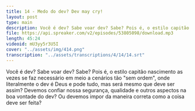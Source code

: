 ```yaml
---
title: 14 - Medo do dev? Dev may cry!
layout: post
type: main
description: Você é dev? Sabe voar dev? Sabe? Pois é, o estilo capitão nascimento as vezes se faz necessário em meio a cenários tão "sem ordem", onde literalmente o dev é Deus e pode tudo, mas será mesmo que deve ser assim? Devemos confiar nossa segurança, qualidade e outros aspectos na boa vontade do dev? Ou devemos impor da maneira correta como a coisa deve ser feita?
file: https://api.spreaker.com/v2/episodes/53805098/download.mp3
length: 45:24
videoid: mU3yy5r3U5I
cover: "../assets/img/414.png"
transcription: "../assets/transcriptions/4/14/14.srt"
---
```


Você é dev? Sabe voar dev? Sabe? Pois é, o estilo capitão nascimento as vezes se faz necessário em meio a cenários tão "sem ordem", onde literalmente o dev é Deus e pode tudo, mas será mesmo que deve ser assim? Devemos confiar nossa segurança, qualidade e outros aspectos na boa vontade do dev? Ou devemos impor da maneira correta como a coisa deve ser feita?